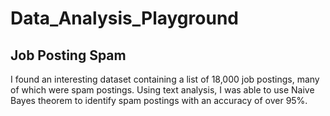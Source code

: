 # Data_Analysis_Playground

## Job Posting Spam

I found an interesting dataset containing a list of 18,000 job postings, many of which were spam postings. Using text analysis, I was able to use Naive Bayes theorem to identify spam postings with an accuracy of over 95%.

